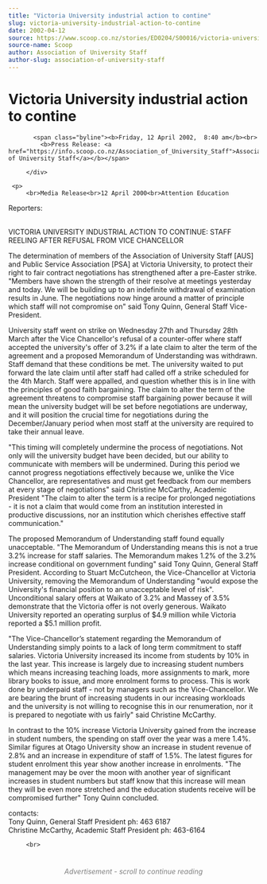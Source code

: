 ```yaml
---
title: "Victoria University industrial action to contine"
slug: victoria-university-industrial-action-to-contine
date: 2002-04-12
source: https://www.scoop.co.nz/stories/ED0204/S00016/victoria-university-industrial-action-to-contine.htm
source-name: Scoop
author: Association of University Staff
author-slug: association-of-university-staff
---
```

<div class="story-top">
           <h1>Victoria University industrial action to contine</h1>

           <span class="byline"><b>Friday, 12 April 2002,  8:40 am</b><br>
             <b>Press Release: <a href="https://info.scoop.co.nz/Association_of_University_Staff">Association of University Staff</a></b></span>

         </div>

	 <p>
         <br>Media Release<br>12 April 2000<br>Attention Education
Reporters:</p><p><br>VICTORIA UNIVERSITY INDUSTRIAL ACTION TO
CONTINUE: STAFF REELING AFTER REFUSAL FROM VICE
CHANCELLOR</p><p>The determination of members of the Association
of University Staff [AUS] and Public Service Association
[PSA] at Victoria University, to protect their right to fair
contract negotiations has strengthened after a pre-Easter
strike.  "Members have shown the strength of their resolve
at meetings yesterday and today.  We will be building up to
an indefinite withdrawal of examination results in June. 
The negotiations now hinge around a matter of principle
which staff will not compromise on" said Tony Quinn, General
Staff Vice-President. </p><p>University staff went on strike on
Wednesday 27th and Thursday 28th March after the Vice
Chancellor's refusal of a counter-offer where staff accepted
the university's offer of 3.2% if a late claim to alter the
term of the agreement and a proposed Memorandum of
Understanding was withdrawn.  Staff demand that these
conditions be met.  The university waited to put forward the
late claim until after staff had called off a strike
scheduled for the 4th March.  Staff were appalled, and
question whether this is in line with the principles of good
faith bargaining. The claim to alter the term of the
agreement threatens to compromise staff bargaining power
because it will mean the university budget will be set
before negotiations are underway, and it will position the
crucial time for negotiations during the December/January
period when most staff at the university are required to
take their annual leave.
</p>
<p>"This timing will completely
undermine the process of negotiations.  Not only will the
university budget have been decided, but our ability to
communicate with members will be undermined.  During this
period we cannot progress negotiations effectively because
we, unlike the Vice Chancellor, are representatives and must
get feedback from our members at every stage of
negotiations" said Christine McCarthy, Academic President
"The claim to alter the term is a recipe for prolonged
negotiations - it is not a claim that would come from an
institution interested in productive discussions, nor an
institution which cherishes effective staff
communication."</p><p>The proposed Memorandum of Understanding
staff found equally unacceptable.  "The Memorandum of
Understanding means this is not a true 3.2% increase for
staff salaries.  The Memorandum makes 1.2% of the 3.2%
increase conditional on government funding" said Tony Quinn,
General Staff President.  According to Stuart McCutcheon,
the Vice-Chancellor at Victoria University, removing the
Memorandum of Understanding "would expose the University's
financial position to an unacceptable level of risk". 
Unconditional salary offers at Waikato of 3.2% and Massey of
3.5% demonstrate that the Victoria offer is not overly
generous.  Waikato University reported an operating surplus
of $4.9 million while Victoria reported a $5.1 million
profit.</p><p>"The Vice-Chancellor’s statement regarding the
Memorandum of Understanding simply points to a lack of long
term commitment to staff salaries.  Victoria University
increased its income from students by 10% in the last year. 
This increase is largely due to increasing student numbers
which means increasing teaching loads, more assignments to
mark, more library books to issue, and more enrolment forms
to process.  This is work done by underpaid staff - not by
managers such as the Vice-Chancellor.  We are bearing the
brunt of increasing students in our increasing workloads and
the university is not willing to recognise this in our
renumeration, nor it is prepared to negotiate with us
fairly"  said Christine McCarthy.  </p><p>In contrast to the 10%
increase Victoria University gained from the increase in
student numbers, the spending on staff over the year was a
mere 1.4%.  Similar figures at Otago University show an
increase in student revenue of 2.8% and an increase in
expenditure of staff of 1.5%.  The latest figures for
student enrolment this year show another increase in
enrolments.  "The management may be over the moon with
another year of significant increases in student numbers but
staff know that this increase will mean they will be even
more stretched and the education students receive will be
compromised further" Tony Quinn
concluded.</p><p>contacts:<br>Tony Quinn, General Staff
President ph: 463 6187<br>Christine McCarthy, Academic Staff
President ph:
463-6164<br>
</p><p>

         <br>
</p><div id="story-footer" style="padding:20px 0;">

<div id="div-gpt-ad-1493962836337-6" style="min-width: 300px; min-height: 250px; text-align: center;"><div style="text-align:center; font-size:14px; font-style: italic; color: grey; padding: 4px;">Advertisement - scroll to continue reading</div>
  
</div>
</div>
<!--


